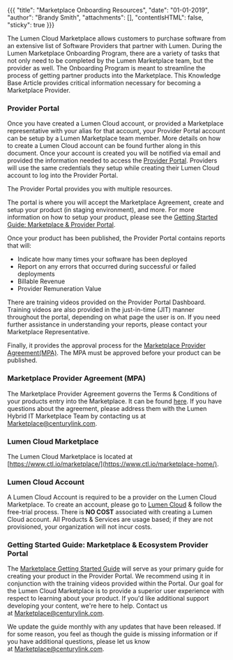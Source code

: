 {{{
"title": "Marketplace Onboarding Resources",
"date": "01-01-2019",
"author": "Brandy Smith",
"attachments": [],
"contentIsHTML": false,
"sticky": true
}}}

The Lumen Cloud Marketplace allows customers to purchase software from an extensive list of Software Providers that partner with Lumen. During the Lumen Marketplace Onboarding Program, there are a variety of tasks that not only need to be completed by the Lumen Marketplace team, but the provider as well. The Onboarding Program is meant to streamline the process of getting partner products into the Marketplace. This Knowledge Base Article provides critical information necessary for becoming a Marketplace Provider.

### Provider Portal

Once you have created a Lumen Cloud account, or provided a Marketplace representative with your alias for that account, your Provider Portal account can be setup by a Lumen Marketplace team member. More details on how to create a Lumen Cloud account can be found further along in this document. Once your account is created you will be notified via email and provided the information needed to access the [Provider Portal](https://provider-portal.ctl.io/). Providers will use the same credentials they setup while creating their Lumen Cloud account to log into the Provider Portal.

The Provider Portal provides you with multiple resources.

The portal is where you will accept the Marketplace Agreement, create and setup your product (in staging environment), and more. For more information on how to setup your product, please see the [Getting Started Guide: Marketplace & Provider Portal](getting-started-guide-marketplace-ecosystem-provider-portal.md).

Once your product has been published, the Provider Portal contains reports that will:

  * Indicate how many times your software has been deployed
  * Report on any errors that occurred during successful or failed deployments
  * Billable Revenue
  * Provider Remuneration Value

There are training videos provided on the Provider Portal Dashboard. Training videos are also provided in the just-in-time (JIT) manner throughout the portal, depending on what page the user is on. If you need further assistance in understanding your reports, please contact your Marketplace Representative.

Finally, it provides the approval process for the [Marketplace Provider Agreement(MPA)](https://www.ctl.io/legal/marketplace/). The MPA must be approved before your product can be published.

### Marketplace Provider Agreement (MPA)

The Marketplace Provider Agreement governs the Terms & Conditions of your products entry into the Marketplace. It can be found [here](https://www.ctl.io/legal/marketplace/). If you have questions about the agreement, please address them with the Lumen Hybrid IT Marketplace Team by contacting us at [Marketplace@centurylink.com](mailto:Marketplace@centurylink.com).

### Lumen Cloud Marketplace

The Lumen Cloud Marketplace is located at [https://www.ctl.io/marketplace/](https://www.ctl.io/marketplace-home/).

### Lumen Cloud Account

A Lumen Cloud Account is required to be a provider on the Lumen Cloud Marketplace. To create an account, please go to [Lumen Cloud](https://www.ctl.io/free-trial/) & follow the free-trial process. There is **NO COST** associated with creating a Lumen Cloud account. All Products & Services are usage based; if they are not provisioned, your organization will not incur costs.

### Getting Started Guide: Marketplace & Ecosystem Provider Portal

The [Marketplace Getting Started Guide](getting-started-guide-marketplace-ecosystem-provider-portal.md) will serve as your primary guide for creating your product in the Provider Portal. We recommend using it in conjunction with the training videos provided within the Portal. Our goal for the Lumen Cloud Marketplace is to provide a superior user experience with respect to learning about your product. If you'd like additional support developing your content, we're here to help. Contact us at [Marketplace@centurylink.com](mailto:Marketplace@centurylink.com).

We update the guide monthly with any updates that have been released. If for some reason, you feel as though the guide is missing information or if you have additional questions, please let us know at [Marketplace@centurylink.com](mailto:Marketplace@centurylink.com).
